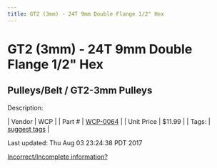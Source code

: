 ```yaml
---
title: GT2 (3mm) - 24T 9mm Double Flange 1/2" Hex
---
```


# GT2 (3mm) - 24T 9mm Double Flange 1/2" Hex
## Pulleys/Belt / GT2-3mm Pulleys
Description: 	 

| Vendor | WCP | 
| Part # | [WCP-0064](http://www.wcproducts.net/WCP-0064) | 
| Unit Price | $11.99 | 
| Tags: | [suggest tags](https://docs.google.com/forms/d/e/1FAIpQLSeWyY8v3RgOty-MyWmh9U0iivNYN_molChYyS-0U-o-kOAv_g/viewform) | 

Last updated: Thu Aug 03 23:24:38 PDT 2017

 [Incorrect/Incomplete information?](https://docs.google.com/forms/d/e/1FAIpQLSeWyY8v3RgOty-MyWmh9U0iivNYN_molChYyS-0U-o-kOAv_g/viewform)